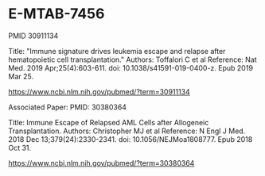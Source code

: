 # E-MTAB-7456
PMID 30911134

Title: "Immune signature drives leukemia escape and relapse after hematopoietic cell transplantation."
Authors: Toffalori C et al
Reference: Nat Med. 2019 Apr;25(4):603-611. doi: 10.1038/s41591-019-0400-z. Epub 2019 Mar 25.

https://www.ncbi.nlm.nih.gov/pubmed/?term=30911134

Associated Paper:
PMID: 30380364 

Title: Immune Escape of Relapsed AML Cells after Allogeneic Transplantation.
Authors: Christopher MJ et al
Reference: N Engl J Med. 2018 Dec 13;379(24):2330-2341. doi: 10.1056/NEJMoa1808777. Epub 2018 Oct 31.

https://www.ncbi.nlm.nih.gov/pubmed/?term=30380364
